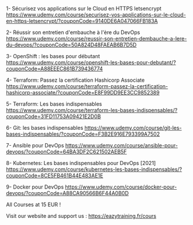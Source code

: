 1- Sécurisez vos applications sur le Cloud en HTTPS letsencrypt
https://www.udemy.com/course/securisez-vos-applications-sur-le-cloud-en-https-letsencrypt/?couponCode=9140DE6A047066FB183A

2- Réussir son entretien d'embauche à l'ère du DevOps
https://www.udemy.com/course/reussir-son-entretien-dembauche-a-lere-du-devops/?couponCode=50A824D48FAEAB6B7D5D

3- OpenShift : les bases pour débutant
https://www.udemy.com/course/openshift-les-bases-pour-debutant/?couponCode=A88EEEC861B739436774

4- Terraform: Passez la certification Hashicorp Associate
https://www.udemy.com/course/terraform-passez-la-certification-hashicorp-associate/?couponCode=E8F99DD9EE3CC9852389

5- Terraform: Les bases indispensables
https://www.udemy.com/course/terraform-les-bases-indispensables/?couponCode=31FD11753A09421E2D0B

6- Git: les bases indispensables
https://www.udemy.com/course/git-les-bases-indispensables/?couponCode=F3B2E916E793399A7502

7- Ansible pour DevOps
https://www.udemy.com/course/ansible-pour-devops/?couponCode=64BA3DF2C621502AEB5F

8- Kubernetes: Les bases indispensables pour DevOps [2021]
https://www.udemy.com/course/kubernetes-les-bases-indispensables/?couponCode=8CE5FB461B44E483AE1E

9- Docker pour DevOps
https://www.udemy.com/course/docker-pour-devops/?couponCode=A88CA90566B6F44A0B0D

All Courses at 15 EUR !

Visit our website and support us : https://eazytraining.fr/cours
